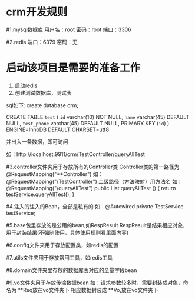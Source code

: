 # crm开发规则

#1.mysql数据库
用户名：root
密码：root
端口：3306
    
#2.redis
端口：6379
密码：无
    
    
# 启动该项目是需要的准备工作
1. 启动redis
2. 创建测试数据库，测试表  
 
sql如下: 
create database crm;

CREATE TABLE `test` (
  `id` varchar(10) NOT NULL,
  `name` varchar(45) DEFAULT NULL,
  `test_phone` varchar(45) DEFAULT NULL,
  PRIMARY KEY (`id`)
) ENGINE=InnoDB DEFAULT CHARSET=utf8

并出入一条数据，即可访问

如：http://localhost:9911/crm/TestController/queryAllTest
   
   
   
    
#3.controller文件夹用于存放所有的Controller类
    Controller类的第一路径为  @RequestMapping("**Controller") 
    如：@RequestMapping("/TestController")
    二级路径（方法映射）用方法名
    如：@RequestMapping("/queryAllTest")
      	public List<Test> queryAllTest () {
      		return testService.queryAllTest();
      	}
      	
#4.注入的注入的Bean，全部是私有的
    如：@Autowired
      	private TestService testService;
      	
#5.base包里存放的是公用的bean,如RespResult
    RespResult是结果相应对象，用于封装结果(不强制使用，具体使用规则看里面内容)
    
#6.config文件夹用于存放配置类，如redis的配置

#7.utils文件夹用于存放常用工具，如redis工具

#8.domain文件夹里存放的数据库表对应的全量字段bean

#9.vo文件夹用于存放传输数据bean
    如：请求参数较多时，需要封装成对象，命名为 **Req放在vo文件夹下
    相应数据封装成 **Vo,放在vo文件夹下
    
    
    